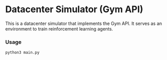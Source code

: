 # Datacenter Simulator (Gym API)

This is a datacenter simulator that implements the Gym API. It serves as an environment to train reinforcement learning agents.

### Usage
`python3 main.py`
